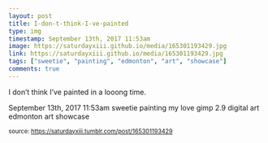 ```yaml
---
layout: post
title: I-don-t-think-I-ve-painted
type: img
timestamp: September 13th, 2017 11:53am
image: https://saturdayxiii.github.io/media/165301193429.jpg
link: https://saturdayxiii.github.io/media/165301193429.jpg
tags: ["sweetie", "painting", "edmonton", "art", "showcase"]
comments: true
---
```


I don’t think I’ve painted in a looong time.
 
  <div id="footer">
      <span id="timestamp"> September 13th, 2017 11:53am </span>
        <span class="tag">sweetie</span>
  <span class="tag">painting</span>
  <span class="tag">my love</span>
  <span class="tag">gimp 2.9</span>
  <span class="tag">digital art</span>
  <span class="tag">edmonton</span>
  <span class="tag">art</span>
  <span class="tag">showcase</span>
  
  </body>
        </html>

<small>source: https://saturdayxiii.tumblr.com/post/165301193429</small>